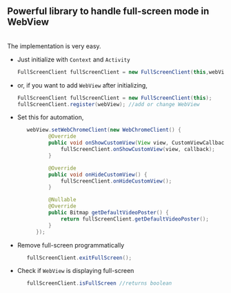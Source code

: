 <b><h2>Powerful library to handle full-screen mode in WebView</h2></b>
<br>
The implementation is very easy.
* Just initialize with `Context` and `Activity`
  ```java
  FullScreenClient fullScreenClient = new FullScreenClient(this,webView);
  ```
  
* or, if you want to add `WebView` after initializing,  
  ```java
  FullScreenClient fullScreenClient = new FullScreenClient(this);
  fullScreenClient.register(webView); //add or change WebView
  ```
* Set this for automation,
  ```java
     webView.setWebChromeClient(new WebChromeClient() {
            @Override
            public void onShowCustomView(View view, CustomViewCallback callback) {
                fullScreenClient.onShowCustomView(view, callback);
            }

            @Override
            public void onHideCustomView() {
                fullScreenClient.onHideCustomView();
            }

            @Nullable
            @Override
            public Bitmap getDefaultVideoPoster() {
                return fullScreenClient.getDefaultVideoPoster();
            }
        });
  ```
* Remove full-screen programmatically
  ```java
     fullScreenClient.exitFullScreen();
  ``` 
* Check if `WebView` is displaying full-screen
  ```java
     fullScreenClient.isFullScreen //returns boolean
  ```   
